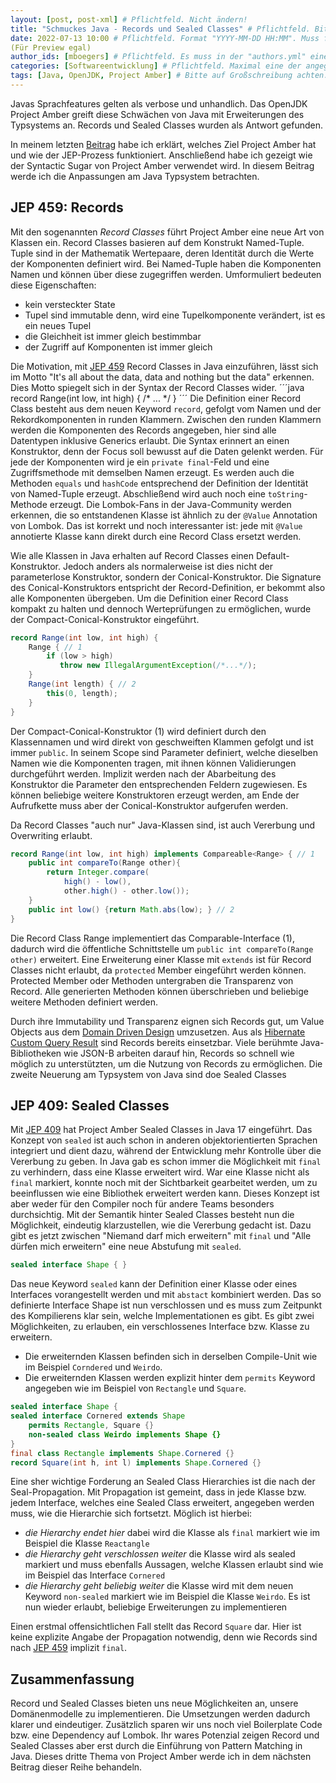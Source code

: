 ```yaml
---
layout: [post, post-xml] # Pflichtfeld. Nicht ändern!
title: "Schmuckes Java - Records und Sealed Classes" # Pflichtfeld. Bitte einen Titel für den Blog-Post angeben.
date: 2022-07-13 10:00 # Pflichtfeld. Format "YYYY-MM-DD HH:MM". Muss für Veröffentlichung in der Vergangenheit liegen.
(Für Preview egal)
author_ids: [mboegers] # Pflichtfeld. Es muss in der "authors.yml" einen Eintrag mit diesen Namen geben.
categories: [Softwareentwicklung] # Pflichtfeld. Maximal eine der angegebenen Kategorien verwenden.
tags: [Java, OpenJDK, Project Amber] # Bitte auf Großschreibung achten.
---
```

Javas Sprachfeatures gelten als verbose und unhandlich.
Das OpenJDK Project Amber greift diese Schwächen von Java mit Erweiterungen des Typsystems an.
Records und Sealed Classes wurden als Antwort gefunden.

In meinem letzten [Beitrag](https://www.adesso.de/de/news/blog/schmuckes-java-syntactic-sugar-von-project-amber.jsp)
habe ich erklärt, welches Ziel Project Amber hat und wie der JEP-Prozess funktioniert.
Anschließend habe ich gezeigt wie der Syntactic Sugar von Project Amber verwendet wird.
In diesem Beitrag werde ich die Anpassungen am Java Typsystem betrachten.

## JEP 459: Records
Mit den sogenannten _Record Classes_ führt Project Amber eine neue Art von Klassen ein.
Record Classes basieren auf dem Konstrukt Named-Tuple.
Tuple sind in der Mathematik Wertepaare, deren Identität durch die Werte der Komponenten definiert wird.
Bei Named-Tuple haben die Komponenten Namen und können über diese zugegriffen werden.
Umformuliert bedeuten diese Eigenschaften:
+ kein versteckter State
+ Tupel sind immutable denn, wird eine Tupelkomponente verändert, ist es ein neues Tupel
+ die Gleichheit ist immer gleich bestimmbar
+ der Zugriff auf Komponenten ist immer gleich

Die Motivation, mit [JEP 459](https://openjdk.java.net/jeps/459) Record Classes in Java einzuführen, lässt sich im Motto
"It's all about the data, data and nothing but the data" erkennen.
Dies Motto spiegelt sich in der Syntax der Record Classes wider.
´´´java
record Range(int low, int high) { /* ... */ }
´´´
Die Definition einer Record Class besteht aus dem neuen Keyword `record`, gefolgt vom Namen und der Rekordkomponenten
in runden Klammern.
Zwischen den runden Klammern werden die Komponenten des Records angegeben, hier sind alle Datentypen inklusive Generics
erlaubt.
Die Syntax erinnert an einen Konstruktor, denn der Focus soll bewusst auf die Daten gelenkt werden.
Für jede der Komponenten wird je ein `private final`-Feld und eine Zugriffsmethode mit demselben Namen erzeugt.
Es werden auch die Methoden `equals` und `hashCode` entsprechend der Definition der Identität von Named-Tuple erzeugt.
Abschließend wird auch noch eine `toString`-Methode erzeugt.
Die Lombok-Fans in der Java-Community werden erkennen, die so entstandenen Klasse ist ähnlich zu der `@Value` Annotation
von Lombok.
Das ist korrekt und noch interessanter ist: jede mit `@Value` annotierte Klasse kann direkt durch eine Record Class
ersetzt werden.

Wie alle Klassen in Java erhalten auf Record Classes einen Default-Konstruktor.
Jedoch anders als normalerweise ist dies nicht der parameterlose Konstruktor, sondern der Conical-Konstruktor.
Die Signature des Conical-Konstruktors entspricht der Record-Definition, er bekommt also alle Komponenten übergeben.
Um die Definition einer Record Class kompakt zu halten und dennoch Werteprüfungen zu ermöglichen, wurde der
Compact-Conical-Konstruktor eingeführt.
```java
record Range(int low, int high) {
    Range { // 1
        if (low > high)
           throw new IllegalArgumentException(/*...*/);
    }
    Range(int length) { // 2
        this(0, length);
    }
}
```
Der Compact-Conical-Konstruktor (1) wird definiert durch den Klassennamen und wird direkt von geschweiften Klammen
gefolgt und ist immer `public`.
In seinem Scope sind Parameter definiert, welche dieselben Namen wie die Komponenten tragen, mit ihnen können
Validierungen durchgeführt werden.
Implizit werden nach der Abarbeitung des Konstruktor die Parameter den entsprechenden Feldern zugewiesen.
Es können beliebige weitere Konstruktoren erzeugt werden, am Ende der Aufrufkette muss aber der Conical-Konstruktor
aufgerufen werden.

Da Record Classes "auch nur" Java-Klassen sind, ist auch Vererbung und Overwriting erlaubt.
```java
record Range(int low, int high) implements Compareable<Range> { // 1
    public int compareTo(Range other){
        return Integer.compare(
            high() - low(),
            other.high() - other.low());
    }
    public int low() {return Math.abs(low); } // 2
}
```

Die Record Class Range implementiert das Comparable-Interface (1), dadurch wird die öffentliche
Schnittstelle um `public int compareTo(Range other)` erweitert.
Eine Erweiterung einer Klasse mit `extends` ist für Record Classes nicht erlaubt, da `protected` Member eingeführt
werden können.
Protected Member oder Methoden untergraben die Transparenz von Record.
Alle generierten Methoden können überschrieben und beliebige weitere Methoden definiert werden.

Durch ihre Immutability und Transparenz eignen sich Records gut, um Value Objects aus dem [Domain Driven
Design](https://www.adesso.de/de/news/blog/architekturanalyse-sowie-refactoring-auf-basis-von-tactical-domain-driven-design.jsp)
umzusetzen.
Aus als [Hibernate Custom Query Result](https://www.baeldung.com/hibernate-query-to-custom-class) sind Records
bereits einsetzbar.
Viele berühmte Java-Bibliotheken wie JSON-B arbeiten darauf hin, Records so schnell wie möglich zu unterstützten, um
die Nutzung von Records zu ermöglichen.
Die zweite Neuerung am Typsystem von Java sind doe Sealed Classes

## JEP 409: Sealed Classes
Mit [JEP 409](https://openjdk.java.net/jeps/409) hat Project Amber Sealed Classes in Java 17 eingeführt.
Das Konzept von `sealed` ist auch schon in anderen objektorientierten Sprachen integriert und dient dazu, während der Entwicklung mehr Kontrolle über die Vererbung zu geben.
In Java gab es schon immer die Möglichkeit mit `final` zu verhindern, dass eine Klasse erweitert wird.
War eine Klasse nicht als `final` markiert, konnte noch mit der Sichtbarkeit gearbeitet werden, um zu beeinflussen wie
eine Bibliothek erweitert werden kann.
Dieses Konzept ist aber weder für den Compiler noch für andere Teams besonders durchsichtig.
Mit der Semantik hinter Sealed Classes besteht nun die Möglichkeit, eindeutig klarzustellen, wie die
Vererbung gedacht ist.
Dazu gibt es jetzt zwischen "Niemand darf mich erweitern" mit `final` und "Alle dürfen mich erweitern" eine neue
Abstufung mit `sealed`.
```java
sealed interface Shape { }
```
Das neue Keyword `sealed` kann der Definition einer Klasse oder eines Interfaces vorangestellt werden und mit
`abstact` kombiniert werden.
Das so definierte Interface Shape ist nun verschlossen und es muss zum Zeitpunkt des Kompilierens klar sein, welche
Implementationen es gibt.
Es gibt zwei Möglichkeiten, zu erlauben, ein verschlossenes Interface bzw. Klasse zu erweitern.
+ Die erweiternden Klassen befinden sich in derselben Compile-Unit wie im Beispiel `Corndered` und `Weirdo`.
+ Die erweiternden Klassen werden explizit hinter dem `permits` Keyword angegeben wie im Beispiel von `Rectangle` und
`Square`.
```java
sealed interface Shape {
sealed interface Cornered extends Shape
    permits Rectangle, Square {}
    non-sealed class Weirdo implements Shape {}
}
final class Rectangle implements Shape.Cornered {}
record Square(int h, int l) implements Shape.Cornered {}
```
Eine sher wichtige Forderung an Sealed Class Hierarchies ist die nach der Seal-Propagation.
Mit Propagation ist gemeint, dass in jede Klasse bzw. jedem Interface, welches eine Sealed Class erweitert, angegeben
werden muss, wie die Hierarchie sich fortsetzt.
Möglich ist hierbei:
+ _die Hierarchy endet hier_ dabei wird die Klasse als `final` markiert wie im Beispiel die Klasse `Reactangle`
+ _die Hierarchy geht verschlossen weiter_ die Klasse wird als sealed markiert und muss ebenfalls Aussagen, welche
Klassen erlaubt sind wie im Beispiel das Interface `Cornered`
+ _die Hierarchy geht beliebig weiter_ die Klasse wird mit dem neuen Keyword `non-sealed` markiert wie im Beispiel
die Klasse `Weirdo`.
Es ist nun wieder erlaubt, beliebige Erweiterungen zu implementieren

Einen erstmal offensichtlichen Fall stellt das Record `Square` dar.
Hier ist keine explizite Angabe der Propagation notwendig, denn wie Records sind nach [JEP 459](#jep-459-records)
implizit `final`.

## Zusammenfassung
Record und Sealed Classes bieten uns neue Möglichkeiten an, unsere Domänenmodelle zu implementieren.
Die Umsetzungen werden dadurch klarer und eindeutiger.
Zusätzlich sparen wir uns noch viel Boilerplate Code bzw. eine Dependency auf Lombok.
Ihr wares Potenzial zeigen Record und Sealed Classes aber erst durch die Einführung von Pattern Matching in Java.
Dieses dritte Thema von Project Amber werde ich in dem nächsten Beitrag dieser Reihe behandeln.